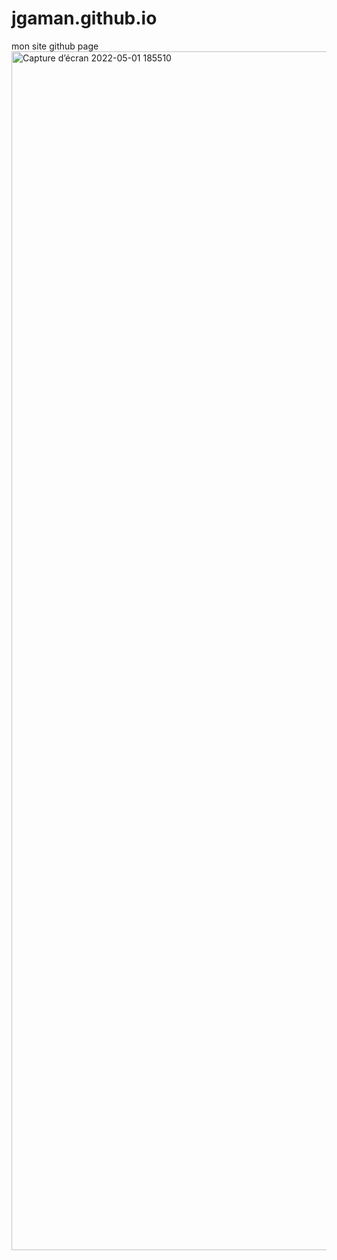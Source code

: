 # jgaman.github.io
mon site github page
<img width="1918" alt="Capture d’écran 2022-05-01 185510" src="https://user-images.githubusercontent.com/43534237/166156114-40af5e58-3b32-4cff-8feb-d34dd65d3159.png">
